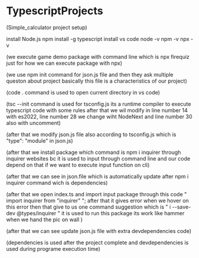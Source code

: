 # TypescriptProjects

(Simple_calculator project setup)

install Node.js
npm install -g typescript
install vs code
node -v 
npm -v 
npx -v 


(we execute game demo package with command line which is npx firequiz
just for how we can execute package with npx)

(we use npm init command for json.js file and then they ask multiple queston about project basically this file is a characteristics of our project)

(code . command is used to open current directory in vs code)

(tsc --init command is used for tsconfig.js its a runtime compiler to execute typescript code with some rules after that we wil modify in line 
number 14 with es2022, line number 28 we change wiht NodeNext and line number 30 also with uncomment)


(after that we modify json.js file also according to tsconfig.js which is "type": "module" in json.js)


(after that we install package which command is npm i inquirer through inquirer websites bc it is used to input through 
command line and our code depend on that if we want to execute input function on cli)

(after that we can see in json.file which is automatically update after npm i inquirer command wich is dependencies)

(after that we open index.ts and import input package through this code " import inquirer from "inquirer" "; after that it gives error when we
hover on this error then that give to us one command suggestion which is " i --save-dev @types/inquirer " it is used to run this package its work like
hammer when we hand the pic on wall )

(after that we can see update json.js file with extra devdependencies code)

(dependencies is used after the project complete and devdependencies is used during programe execution time)
